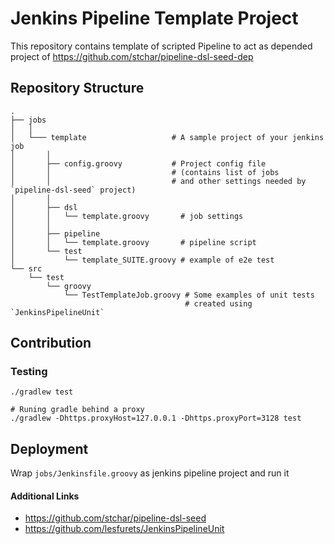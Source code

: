 # Jenkins Pipeline Template Project
This repository contains template of scripted Pipeline to act as depended project of https://github.com/stchar/pipeline-dsl-seed-dep

## Repository Structure
```
.
├── jobs
│   │
│   └─── template                   # A sample project of your jenkins job
│       │
│       ├── config.groovy           # Project config file
│       │                           # (contains list of jobs
│       │                           # and other settings needed by `pipeline-dsl-seed` project)
│       │
│       ├── dsl
│       │   └── template.groovy       # job settings
│       │
│       ├── pipeline
│       │   └── template.groovy       # pipeline script
│       └── test
│           └── template_SUITE.groovy # example of e2e test
└── src
    └── test
        └── groovy
            └── TestTemplateJob.groovy # Some examples of unit tests
                                       # created using `JenkinsPipelineUnit`
```

## Contribution

###  Testing
```
./gradlew test

# Runing gradle behind a proxy
./gradlew -Dhttps.proxyHost=127.0.0.1 -Dhttps.proxyPort=3128 test
```
## Deployment
Wrap `jobs/Jenkinsfile.groovy` as jenkins pipeline project and run it


#### Additional Links
* https://github.com/stchar/pipeline-dsl-seed
* https://github.com/lesfurets/JenkinsPipelineUnit

